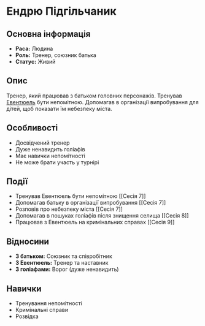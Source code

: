 # Ендрю Підгільчаник

## Основна інформація
- **Раса:** Людина
- **Роль:** Тренер, союзник батька
- **Статус:** Живий

## Опис
Тренер, який працював з батьком головних персонажів. Тренував [Евентюель](Евентюель.md) бути непомітною. Допомагав в організації випробування для дітей, щоб показати їм небезпеку міста.

## Особливості
- Досвідчений тренер
- Дуже ненавидить голіафів
- Має навички непомітності
- Не може брати участь у турнірі

## Події
- Тренував Евентюель бути непомітною [[Сесія 7]]
- Допомагав батьку в організації випробування [[Сесія 7]]
- Розповів про небезпеку міста [[Сесія 7]]
- Допомагав в пошуках голіафів після знищення селища [[Сесія 8]]
- Працював з Евентюель на кримінальних справах [[Сесія 9]]

## Відносини
- **З батьком:** Союзник та співробітник
- **З Евентюель:** Тренер та наставник
- **З голіафами:** Ворог (дуже ненавидить)

## Навички
- Тренування непомітності
- Кримінальні справи
- Розвідка
